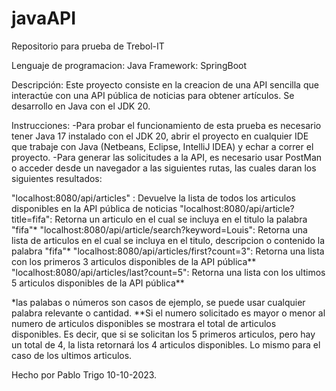# javaAPI
Repositorio para prueba de Trebol-IT

Lenguaje de programacion: Java
Framework: SpringBoot

Descripción: 
Este proyecto consiste en la creacion de una API sencilla que interactúe con una API pública de noticias para obtener artículos.
Se desarrollo en Java con el JDK 20.

Instrucciones:
-Para probar el funcionamiento de esta prueba es necesario tener Java 17 instalado con el JDK 20, abrir el proyecto en cualquier IDE que 
 trabaje con Java (Netbeans, Eclipse, IntelliJ IDEA) y echar a correr el proyecto.
-Para generar las solicitudes a la API, es necesario usar PostMan o acceder desde un navegador a las siguientes rutas, las cuales daran 
 los siguientes resultados:

 "localhost:8080/api/articles" : Devuelve la lista de todos los articulos disponibles en la API pública de noticias
 "localhost:8080/api/article?title=fifa": Retorna un articulo en el cual se incluya en el titulo la palabra "fifa"*
 "localhost:8080/api/article/search?keyword=Louis": Retorna una lista de articulos en el cual se incluya en el titulo, descripcion o 
  contenido la palabra "fifa"*
 "localhost:8080/api/articles/first?count=3": Retorna una lista con los primeros 3 articulos disponibles de la API pública**
 "localhost:8080/api/articles/last?count=5": Retorna una lista con los ultimos 5 articulos disponibles de la API pública**



 *las palabas o números son casos de ejemplo, se puede usar cualquier palabra relevante o cantidad.
 **Si el numero solicitado es mayor o menor al numero de articulos disponibles se mostrara el total de articulos disponibles. Es decir, 
   que si se solicitan los 5 primeros articulos, pero hay un total de 4, la lista retornará los 4 articulos disponibles. Lo mismo para el 
   caso de los ultimos articulos.


Hecho por Pablo Trigo 10-10-2023.
